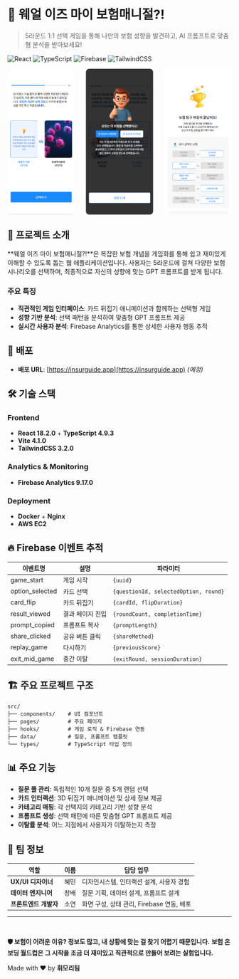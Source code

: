 
# 🎉 웨얼 이즈 마이 보험매니절?!

> 5라운드 1:1 선택 게임을 통해 나만의 보험 성향을 발견하고, AI 프롬프트로 맞춤형 분석을 받아보세요!

![React](https://img.shields.io/badge/React-18.2.0-blue)
![TypeScript](https://img.shields.io/badge/TypeScript-4.9.3-blue)
![Firebase](https://img.shields.io/badge/Firebase-9.17.0-orange)
![TailwindCSS](https://img.shields.io/badge/TailwindCSS-3.2.0-06B6D4)

<div style="display: flex; justify-content: space-between; gap: 10px;">
  <img src="./docs/images/001.png" alt="게임 화면" style="width: 30%; height: auto;" />
  <img src="./docs/images/002.png" alt="설명 화면" style="width: 30%; height: auto;" />
  <img src="./docs/images/003.png" alt="결과 화면" style="width: 30%; height: auto;" />
</div>

## 🎯 프로젝트 소개

**웨얼 이즈 마이 보험매니절?!**은 복잡한 보험 개념을 게임화를 통해 쉽고 재미있게 이해할 수 있도록 돕는 웹 애플리케이션입니다. 사용자는 5라운드에 걸쳐 다양한 보험 시나리오를 선택하며, 최종적으로 자신의 성향에 맞는 GPT 프롬프트를 받게 됩니다.

### 주요 특징

- **직관적인 게임 인터페이스**: 카드 뒤집기 애니메이션과 함께하는 선택형 게임
- **성향 기반 분석**: 선택 패턴을 분석하여 맞춤형 GPT 프롬프트 제공
- **실시간 사용자 분석**: Firebase Analytics를 통한 상세한 사용자 행동 추적



## 🚀 배포
- **배포 URL**: [https://insurguide.app](https://insurguide.app) _(예정)_


## 🛠 기술 스택

### Frontend
- **React 18.2.0** + **TypeScript 4.9.3**
- **Vite 4.1.0** 
- **TailwindCSS 3.2.0** 

### Analytics & Monitoring
- **Firebase Analytics 9.17.0** 

### Deployment
- **Docker** + **Nginx** 
- **AWS EC2** 

## 🔥 Firebase 이벤트 추적

| 이벤트명 | 설명 | 파라미터 |
|---------|------|----------|
| game_start | 게임 시작 | `{uuid}` |
| option_selected | 카드 선택 | `{questionId, selectedOption, round}` |
| card_flip | 카드 뒤집기 | `{cardId, flipDuration}` |
| result_viewed | 결과 페이지 진입 | `{roundCount, completionTime}` |
| prompt_copied | 프롬프트 복사 | `{promptLength}` |
| share_clicked | 공유 버튼 클릭 | `{shareMethod}` |
| replay_game | 다시하기 | `{previousScore}` |
| exit_mid_game | 중간 이탈 | `{exitRound, sessionDuration}` |

## 🏗 주요 프로젝트 구조

```
src/
├── components/    # UI 컴포넌트
├── pages/         # 주요 페이지
├── hooks/         # 게임 로직 & Firebase 연동
├── data/          # 질문, 프롬프트 템플릿
└── types/         # TypeScript 타입 정의
```

## 📊 주요 기능

- **질문 풀 관리**: 독립적인 10개 질문 중 5개 랜덤 선택
- **카드 인터랙션**: 3D 뒤집기 애니메이션 및 상세 정보 제공
- **카테고리 매핑**: 각 선택지의 카테고리 기반 성향 분석
- **프롬프트 생성**: 선택 패턴에 따른 맞춤형 GPT 프롬프트 제공
- **이탈률 분석**: 어느 지점에서 사용자가 이탈하는지 측정


## 👥 팀 정보

| 역할 | 이름 | 담당 업무 |
|------|------|-----------|
| **UX/UI 디자이너** | 혜민 | 디자인시스템, 인터랙션 설계, 사용자 경험 |
| **데이터 엔지니어** | 창배 | 질문 기획, 데이터 설계, 프롬프트 설계 |
| **프론트엔드 개발자** | 소연 | 화면 구성, 상태 관리, Firebase 연동, 배포 |

---

<br/>

**🛡️ 보험이 어려운 이유? 정보도 많고, 내 상황에 맞는 걸 찾기 어렵기 때문입니다.**
**보험 온보딩 월드컵은 그 시작을 조금 더 재미있고 직관적으로 만들어 보려는 실험입니다.**

Made with ❤️ by **휘모리팀**
